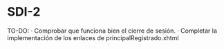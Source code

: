 # SDI-2

TO-DO:
  · Comprobar que funciona bien el cierre de sesión.
  · Completar la implementación de los enlaces de principalRegistrado.xhtml
